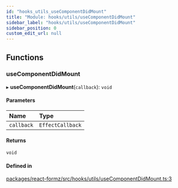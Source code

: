 ```yaml
---
id: "hooks_utils_useComponentDidMount"
title: "Module: hooks/utils/useComponentDidMount"
sidebar_label: "hooks/utils/useComponentDidMount"
sidebar_position: 0
custom_edit_url: null
---
```


## Functions

### useComponentDidMount

▸ **useComponentDidMount**(`callback`): `void`

#### Parameters

| Name | Type |
| :------ | :------ |
| `callback` | `EffectCallback` |

#### Returns

`void`

#### Defined in

[packages/react-formz/src/hooks/utils/useComponentDidMount.ts:3](https://github.com/ZerryStack/react-formz/blob/1ba1704/packages/react-formz/src/hooks/utils/useComponentDidMount.ts#L3)
